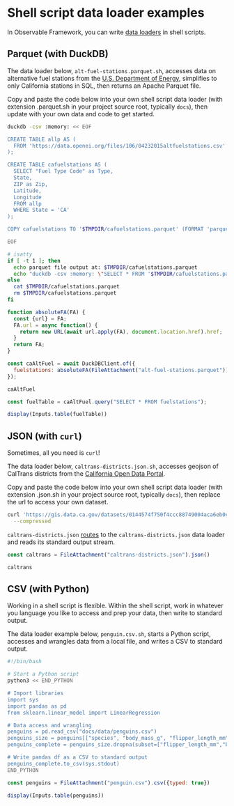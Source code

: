 # Shell script data loader examples

In Observable Framework, you can write [data loaders](../loaders) in shell scripts. 

## Parquet (with DuckDB)

The data loader below, `alt-fuel-stations.parquet.sh`, accesses data on alternative fuel stations from the [U.S. Department of Energy](https://catalog.data.gov/dataset/alternative-fueling-station-locations-422f2), simplifies to only California stations in SQL, then returns an Apache Parquet file.

Copy and paste the code below into your own shell script data loader (with extension .parquet.sh in your project source root, typically `docs`), then update with your own data and code to get started.

<!-- TODO this one needs explaining. -->

```sh
duckdb -csv :memory: << EOF

CREATE TABLE allp AS (
  FROM 'https://data.openei.org/files/106/04232015altfuelstations.csv'
);

CREATE TABLE cafuelstations AS (
  SELECT "Fuel Type Code" as Type,
  State,
  ZIP as Zip,
  Latitude,
  Longitude 
  FROM allp
  WHERE State = 'CA'
);

COPY cafuelstations TO '$TMPDIR/cafuelstations.parquet' (FORMAT 'parquet', COMPRESSION 'GZIP');

EOF

# isatty
if [ -t 1 ]; then
  echo parquet file output at: $TMPDIR/cafuelstations.parquet
  echo "duckdb -csv :memory: \"SELECT * FROM '$TMPDIR/cafuelstations.parquet'\""
else
  cat $TMPDIR/cafuelstations.parquet
  rm $TMPDIR/cafuelstations.parquet
fi
```

<!-- TODO explain -->

```js echo
function absoluteFA(FA) {
  const {url} = FA;
  FA.url = async function() {
    return new URL(await url.apply(FA), document.location.href).href;
  }
  return FA;
}
```

```js echo
const caAltFuel = await DuckDBClient.of({
  fuelstations: absoluteFA(FileAttachment("alt-fuel-stations.parquet"))
});
```

```js echo
caAltFuel
```

```js echo
const fuelTable = caAltFuel.query("SELECT * FROM fuelstations");
```

```js echo
display(Inputs.table(fuelTable))
```

## JSON (with `curl`)

Sometimes, all you need is `curl`! 

The data loader below, `caltrans-districts.json.sh`, accesses geojson of CalTrans districts from the [California Open Data Portal](https://data.ca.gov/dataset/caltrans-districts/resource/668dacf7-e927-4ced-98aa-b495e79d40d2).

Copy and paste the code below into your own shell script data loader (with extension .json.sh in your project source root, typically `docs`), then replace the url to access your own dataset.

```sh
curl 'https://gis.data.ca.gov/datasets/0144574f750f4ccc88749004aca6eb0c_0.geojson?outSR=%7B%22latestWkid%22%3A3857%2C%22wkid%22%3A102100%7D' \
  --compressed
```

`caltrans-districts.json` [routes](../loaders#routing) to the `caltrans-districts.json` data loader and reads its standard output stream.

```js echo
const caltrans = FileAttachment("caltrans-districts.json").json()
```

```js echo
caltrans
```

## CSV (with Python)

Working in a shell script is flexible. Within the shell script, work in whatever you language you like to access and prep your data, then write to standard output. 

The data loader example below, `penguin.csv.sh`, starts a Python script, accesses and wrangles data from a local file, and writes a CSV to standard output. 

```sh
#!/bin/bash

# Start a Python script
python3 << END_PYTHON

# Import libraries
import sys
import pandas as pd
from sklearn.linear_model import LinearRegression

# Data access and wrangling
penguins = pd.read_csv("docs/data/penguins.csv")
penguins_size = penguins[["species", "body_mass_g", "flipper_length_mm", "sex"]]
penguins_complete = penguins_size.dropna(subset=["flipper_length_mm","body_mass_g"])

# Write pandas df as a CSV to standard output 
penguins_complete.to_csv(sys.stdout)
END_PYTHON
```

```js echo
const penguins = FileAttachment("penguin.csv").csv({typed: true})
```

```js echo
display(Inputs.table(penguins))
```

